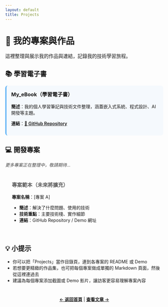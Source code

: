 ```yaml
---
layout: default
title: Projects
---
```


<div class="hero-section">
  <h1>🚀 我的專案與作品</h1>
  <p style="font-size: 1.1em; margin-bottom: 0;">這裡整理與展示我的作品與連結，記錄我的技術學習旅程。</p>
</div>

<div class="home-section">
  <h2>📚 學習電子書</h2>
  <div style="padding: 15px; background: rgba(100, 181, 246, 0.05); border-radius: 8px; border-left: 4px solid #64b5f6;">
    <h3 style="margin-top: 0;">My_eBook（學習電子書）</h3>
    <p><strong>簡述</strong>：我的個人學習筆記與技術文件整理，涵蓋嵌入式系統、程式設計、AI 開發等主題。</p>
    <p><strong>連結</strong>：<a href="https://github.com/wright0418/My_eBook/tree/main" target="_blank" rel="noopener" style="font-weight: 600;">📖 GitHub Repository</a></p>
  </div>
</div>

<div class="home-section">
  <h2>💻 開發專案</h2>
  <p style="opacity: 0.8; font-style: italic;">更多專案正在整理中，敬請期待...</p>
  
  <div style="margin-top: 20px; padding: 20px; background: rgba(255, 255, 255, 0.02); border-radius: 8px; border: 1px dashed rgba(255, 255, 255, 0.1);">
    <h3 style="margin-top: 0; opacity: 0.7;">專案範本（未來將擴充）</h3>
    <p><strong>專案名稱</strong>：[專案 A]</p>
    <ul>
      <li><strong>簡述</strong>：解決了什麼問題、使用的技術</li>
      <li><strong>技術重點</strong>：主要技術棧、實作細節</li>
      <li><strong>連結</strong>：GitHub Repository / Demo 網址</li>
    </ul>
  </div>
</div>

<div class="home-section">
  <h2>💡 小提示</h2>
  <ul>
    <li>你可以把「Projects」當作目錄頁，連到各專案的 README 或 Demo</li>
    <li>若想要更精緻的作品集，也可把每個專案做成單獨的 Markdown 頁面，然後從這裡連過去</li>
    <li>建議為每個專案添加截圖或 Demo 影片，讓訪客更容易理解專案內容</li>
  </ul>
</div>

<div style="margin-top: 40px; text-align: center;">
  <p><a href="{{ '/' | relative_url }}" style="font-weight: 600;">← 返回首頁</a> | <a href="{{ '/posts' | relative_url }}" style="font-weight: 600;">查看文章 →</a></p>
</div>